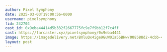 ```yaml
---
author: Pixel Symphony
date: 2025-03-03T19:00:56+0000
username: pixelsymphony
fid: 232704
cast_id: 0x9eba44414d5b332f2667775fc9e7f9bb12f7c4ff
cast: https://farcaster.xyz/pixelsymphony/0x9eba4441
image: https://imagedelivery.net/BXluQx4ige9GuW0Ia56BHw/008588d2-4cbb-49be-a125-a38e08dad200/original
layout: post
---
```


<img src='https://imagedelivery.net/BXluQx4ige9GuW0Ia56BHw/008588d2-4cbb-49be-a125-a38e08dad200/original' alt='' referrerpolicy='no-referrer'/>
